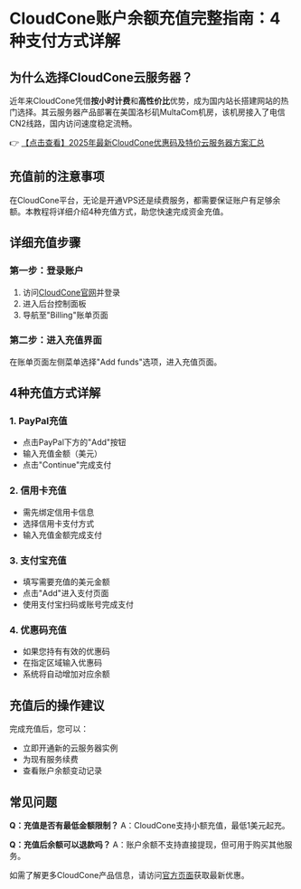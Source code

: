 # CloudCone账户余额充值完整指南：4种支付方式详解

## 为什么选择CloudCone云服务器？

近年来CloudCone凭借**按小时计费**和**高性价比**优势，成为国内站长搭建网站的热门选择。其云服务器产品部署在美国洛杉矶MultaCom机房，该机房接入了电信CN2线路，国内访问速度稳定流畅。

👉 [【点击查看】2025年最新CloudCone优惠码及特价云服务器方案汇总](https://bit.ly/Cloudcone)

## 充值前的注意事项

在CloudCone平台，无论是开通VPS还是续费服务，都需要保证账户有足够余额。本教程将详细介绍4种充值方式，助您快速完成资金充值。

## 详细充值步骤

### 第一步：登录账户
1. 访问[CloudCone官网](https://bit.ly/Cloudcone)并登录
2. 进入后台控制面板
3. 导航至"Billing"账单页面

### 第二步：进入充值界面
在账单页面左侧菜单选择"Add funds"选项，进入充值页面。

## 4种充值方式详解

### 1. PayPal充值
- 点击PayPal下方的"Add"按钮
- 输入充值金额（美元）
- 点击"Continue"完成支付

### 2. 信用卡充值
- 需先绑定信用卡信息
- 选择信用卡支付方式
- 输入充值金额完成支付

### 3. 支付宝充值
- 填写需要充值的美元金额
- 点击"Add"进入支付页面
- 使用支付宝扫码或账号完成支付

### 4. 优惠码充值
- 如果您持有有效的优惠码
- 在指定区域输入优惠码
- 系统将自动增加对应余额

## 充值后的操作建议

完成充值后，您可以：
- 立即开通新的云服务器实例
- 为现有服务续费
- 查看账户余额变动记录

## 常见问题

**Q：充值是否有最低金额限制？**
A：CloudCone支持小额充值，最低1美元起充。

**Q：充值后余额可以退款吗？**
A：账户余额不支持直接提现，但可用于购买其他服务。

如需了解更多CloudCone产品信息，请访问[官方页面](https://bit.ly/Cloudcone)获取最新优惠。